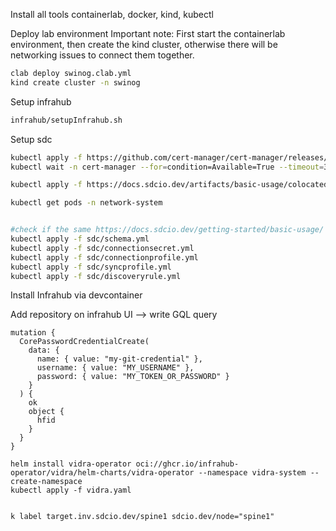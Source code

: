 Install all tools containerlab, docker, kind, kubectl

Deploy lab environment
Important note: First start the containerlab environment, then create the kind cluster, otherwise there will be networking issues to connect them together.
```bash
clab deploy swinog.clab.yml
kind create cluster -n swinog
```
Setup infrahub
```bash
infrahub/setupInfrahub.sh
```
Setup sdc
```bash
kubectl apply -f https://github.com/cert-manager/cert-manager/releases/download/v1.13.3/cert-manager.yaml
kubectl wait -n cert-manager --for=condition=Available=True --timeout=300s deployments.apps cert-manager-webhook

kubectl apply -f https://docs.sdcio.dev/artifacts/basic-usage/colocated.yaml

kubectl get pods -n network-system


#check if the same https://docs.sdcio.dev/getting-started/basic-usage/
kubectl apply -f sdc/schema.yml
kubectl apply -f sdc/connectionsecret.yml
kubectl apply -f sdc/connectionprofile.yml
kubectl apply -f sdc/syncprofile.yml
kubectl apply -f sdc/discoveryrule.yml
```


Install Infrahub via devcontainer

Add repository on infrahub UI --> write GQL query

```
mutation {
  CorePasswordCredentialCreate(
    data: {
      name: { value: "my-git-credential" },
      username: { value: "MY_USERNAME" },
      password: { value: "MY_TOKEN_OR_PASSWORD" }
    }
  ) {
    ok
    object {
      hfid
    }
  }
}
```

```
helm install vidra-operator oci://ghcr.io/infrahub-operator/vidra/helm-charts/vidra-operator --namespace vidra-system --create-namespace
kubectl apply -f vidra.yaml


k label target.inv.sdcio.dev/spine1 sdcio.dev/node="spine1"
```